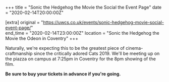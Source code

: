 +++
title = "Sonic the Hedgehog the Movie the Social the Event Page"
date = "2020-02-14T20:00:00Z"

[extra]
original = "https://uwcs.co.uk/events/sonic-hedgehog-movie-social-event-page/"    
end_time = "2020-02-14T23:00:00Z"
location = "Sonic the Hedgehog the Movie the Odeon in Coventry"
+++

Naturally, we're expecting this to be the greatest piece of cinema-craftmanship since the critically adored Cats 2019. We'll be meeting up on the piazza on campus at 7:25pm in Coventry for the 8pm showing of the film.

**Be sure to buy your tickets in advance if you're going.**

